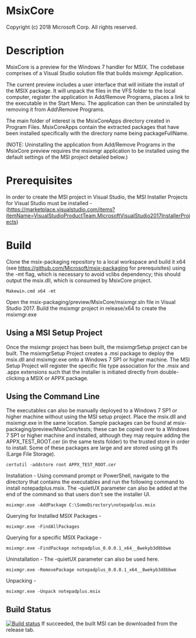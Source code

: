 # MsixCore
Copyright (c) 2018 Microsoft Corp. All rights reserved.

# Description 
MsixCore is a preview for the Windows 7 handler for MSIX. The codebase comprises of a Visual Studio solution file that builds msixmgr Application. 

The current preview includes a user interface that will initiate the install of the MSIX package. It will unpack the files in the VFS folder to the local computer, register the application in Add/Remove Programs, places a link to the executable in the Start Menu. The application can then be uninstalled by removing it from Add\Remove Programs. 

The main folder of interest is the MsixCoreApps directory created in Program Files. MsixCoreApps contain the extracted packages that have been installed specifically with the directory name being packageFullName.

(NOTE: Uninstalling the application from Add/Remove Programs in the MsixCore preview requires the msixmgr application to be installed using the default settings of the MSI project detailed below.)

# Prerequisites
In order to create the MSI project in Visual Studio, the MSI Installer Projects for Visual Studio must be installed - 
(https://marketplace.visualstudio.com/items?itemName=VisualStudioProductTeam.MicrosoftVisualStudio2017InstallerProjects)

# Build
Clone the msix-packaging repository to a local workspace and build it x64 (see https://github.com/Microsoft/msix-packaging for prerequisites) using the -mt flag, which is necessary to avoid vclibs dependency; this should output the msix.dll, which is consumed by MsixCore project.

```
Makewin.cmd x64 -mt
```
Open the msix-packaging/preview/MsixCore/msixmgr.sln file in Visual Studio 2017. Build the msixmgr project in release/x64 to create the msixmgr.exe

## Using a MSI Setup Project
Once the msixmgr project has been built, the msixmgrSetup project can be built.
The msixmgrSetup Project creates a .msi package to deploy the msix.dll and msixmgr.exe onto a Windows 7 SP1 or higher machine. The MSI Setup Project will register the specific file type association for the .msix and .appx extensions such that the installer is initiated directly from double-clicking a MSIX or APPX package.

## Using the Command Line
The executables can also be manually deployed to a Windows 7 SP1 or higher machine without using the MSI setup project. Place the msix.dll and msixmgr.exe in the same location. 
Sample packages can be found at msix-packaging/preview/MsixCore/tests; these can be copied over to a Windows 7 SP1 or higher machine and installed, although they may require adding the APPX_TEST_ROOT.cer (in the same tests folder) to the trusted store in order to install. Some of these packages are large and are stored using git lfs (Large File Storage).

```
certutil -addstore root APPX_TEST_ROOT.cer
```

Installation - Using command prompt or PowerShell, navigate to the directory that contains the executables and run the following command to install notepadplus.msix. The -quietUX parameter can also be added at the end of the command so that users don't see the installer UI.
```
msixmgr.exe -AddPackage C:\SomeDirectory\notepadplus.msix
```
Querying for Installed MSIX Packages - 
```
msixmgr.exe -FindAllPackages
```
Querying for a specific MSIX Package -
```
msixmgr.exe -FindPackage notepadplus_0.0.0.1_x64__8wekyb3d8bbwe
```
Uninstallation - The -quietUX parameter can also be used here.
```
msixmgr.exe -RemovePackage notepadplus_0.0.0.1_x64__8wekyb3d8bbwe
```
Unpacking -
```
msixmgr.exe -Unpack notepadplus.msix
```

## Build Status
[![Build status](https://microsoft.visualstudio.com/xPlatAppx/_apis/build/status/CIGitHub-for-MsixCoreInstaller)](https://github.com/Microsoft/msix-packaging/releases/tag/MsixCoreInstaller-preview)
If succeeded, the built MSI can be downloaded from the release tab.
